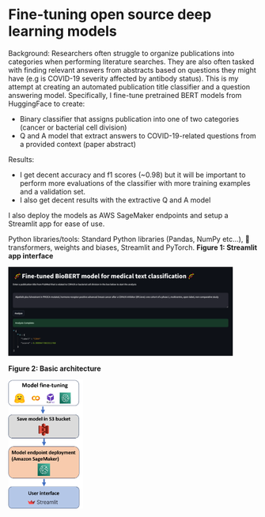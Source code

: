# Fine-tuning open source deep learning models 
Background:
Researchers often struggle to organize publications into categories when performing literature searches. They are also often tasked with finding relevant answers from abstracts based on questions they might have (e.g is COVID-19 severity affected by antibody status). This is my attempt at creating an automated publication title classifier and a question answering model. Specifically, I fine-tune pretrained BERT models from HuggingFace to create: 
- Binary classifier that assigns publication into one of two categories (cancer or bacterial cell division) 
- Q and A model that extract answers to COVID-19-related questions from a provided context (paper abstract)

Results:
- I get decent accuracy and f1 scores (~0.98) but it will be important to perform more evaluations of the classifier with more training examples and a validation set.
- I also get decent results with the extractive Q and A model

I also deploy the models as AWS SageMaker endpoints and setup a Streamlit app for ease of use.  

Python libraries/tools: Standard Python libraries (Pandas, NumPy etc...), 🤗 transformers, weights and biases, Streamlit and PyTorch. 
**Figure 1: Streamlit app interface**

<img src="https://github.com/andrewliew86/Deep-learning-tools-for-biomedical-text/blob/main/images/streamlit-image.PNG" width=90% height=90%>

**Figure 2: Basic architecture**

<img src="https://github.com/andrewliew86/Deep-learning-tools-for-biomedical-text/blob/main/images/basic-architecture.png" width=30% height=40%>


